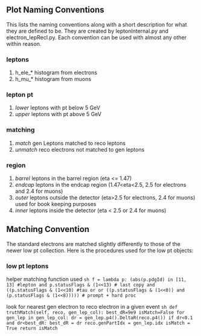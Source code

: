 <!-- Plot Naming Conventions -->
## Plot Naming Conventions
This lists the naming conventions along with a short description for what they are defined to be. They are created by leptonInternal.py and electron_lepRecl.py. Each convention can be used with almost any other within reason.

### leptons
1. h_ele_*
   histogram from electrons
2. h_mu_*
   histogram from muons

### lepton pt
1. *_lower_*
    leptons with pt below 5 GeV
2. *_upper_*
    leptons with pt above 5 GeV

### matching
1. *_match_*
    gen Leptons matched to reco leptons
2. *_unmatch_*
    reco electrons not matched to gen leptons

### region
1. *_barrel_*
    leptons in the barrel region (eta <= 1.47)
2. *_endcap_*
    leptons in the endcap region (1.47<eta<2.5, 2.5 for electrons and 2.4 for muons)
3. *_outer_*
    leptons outside the detector (eta>2.5 for electrons, 2.4 for muons)
    used for book keeping purposes
4. *_inner_*
    leptons inside the detector (eta < 2.5 or 2.4 for muons)

## Matching Convention
The standard electrons are matched slightly differently to those of the newer low pt collection. Here is the procedures used for the low pt objects:

### low pt leptons
helper matching function used
    ```sh
    f = lambda p: (abs(p.pdgId) in [11, 13] #lepton
                   and p.statusFlags & (1<<13) # last copy
                   and ((p.statusFlags & (1<<10) #tau or
                        or ((p.statusFlags & (1<<0)) and (p.statusFlags & (1<<8))))) # prompt + hard proc
    ```

look for nearest gen electron to reco electron in a given event
    ```sh
    def truthMatch(self, reco, gen_lep_col):
        best_dR=9e9
        isMatch=False
        for gen_lep in gen_lep_col:
            dr = gen_lep.p4().DeltaR(reco.p4())
            if dr<0.1 and dr<best_dR:
                best_dR = dr
                reco.genPartIdx = gen_lep.idx
                isMatch = True
        return isMatch
    ```

